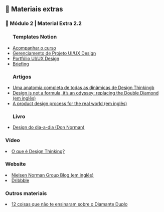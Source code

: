 <h2 dir="auto"> 🔗 Materiais extras </h2>


<h3 dir="auto"> 🔶 Módulo 2 | Material Extra 2.2 </h3>
<ul dir="auto">
<h3> Templates Notion </h3>
  <li><a href="https://www.notion.so/Bootcampinho-UI-UX-476028b04b214c419d23158f612d91af"> Acompanhar o curso </a></li>
  <li><a href="https://sheisacreative.notion.site/Nome-do-Projeto-Bootcampinho-UI-UX-29cc67452d274688b297ed51cb95ee04"> Gerenciamento de Projeto UI/UX Design </a></li>
  <li><a href="https://sheisacreative.notion.site/UI-UX-Designer-Bootcampinho-UI-UX-015ec666dd424e398492074e277b748e"> Portfólio UI/UX Design </a></li> 
  <li><a href="https://sheisacreative.notion.site/Briefing-do-projeto-d6788e4002e64a5da3512d16aea7c191"> Briefing </a></li> 

  
<h3> Artigos </h3>
<li><a href="https://brasil.uxdesign.cc/uma-anatomia-completa-de-todas-as-dinamicas-de-design-thinking-74aacce6e38e"> Uma anatomia completa de todas as dinâmicas de Design Thinkingb </a></li>
<li><a href="https://uxdesign.cc/design-is-not-a-process-its-an-odyssey-replacing-double-diamond-d6bc06965238"> Design is not a formula, it’s an odyssey: replacing the Double Diamond (em inglês)</a></li>
<li><a href="https://uxdesign.cc/a-product-design-process-for-the-real-world-44f792f6eb41"> A product design process for the real world (em inglês) </a></li>




<h3> Livro </h3>
  <li><a href="https://"> Design do dia-a-dia (Don Norman) </a></li>
</ul>



<h3> Vídeo </h3>
  <li><a href="https://www.youtube.com/watch?v=JVaQ7hyJ4nc&feature=youtu.be"> O que é Design Thinking? </a></li>
</ul>





<h3> Website </h3>
  <li><a href="https://www.nngroup.com/articles/"> Nielsen Norman Group Blog (em inglês) </a></li>
  <li><a href="https://dribbble.com/"> Dribbble </a></li>
</ul>


<h3> Outros materiais </h3>
  <li><a href="https://indd.adobe.com/view/bbf2d190-a78f-4b8d-9a77-1bc56ad1d3f7"> 12 coisas que não te ensinaram sobre o Diamante Duplo </a></li>
</ul>

